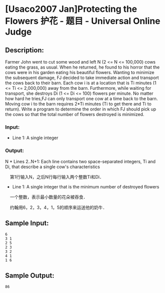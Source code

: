# [Usaco2007 Jan]Protecting the Flowers 护花 - 题目 - Universal Online Judge

## Description: 

Farmer John went to cut some wood and left N (2 <= N <= 100,000) cows eating the grass, as usual. When he returned, he found to his horror that the cows were in his garden eating his beautiful flowers. Wanting to minimize the subsequent damage, FJ decided to take immediate action and transport the cows back to their barn. Each cow i is at a location that is Ti minutes (1 <= Ti <= 2,000,000) away from the barn. Furthermore, while waiting for transport, she destroys Di (1 <= Di <= 100) flowers per minute. No matter how hard he tries,FJ can only transport one cow at a time back to the barn. Moving cow i to the barn requires 2*Ti minutes (Ti to get there and Ti to return). Write a program to determine the order in which FJ should pick up the cows so that the total number of flowers destroyed is minimized.

### Input: 

* Line 1: A single integer 

### Output: 

N * Lines 2..N+1: Each line contains two space-separated integers, Ti and Di, that describe a single cow's characteristics



    第1行输入N，之后N行每行输入两个整数Ti和Di．



* Line 1: A single integer that is the minimum number of destroyed flowers 

    一个整数，表示最小数量的花朵被吞食．

    约翰用6，2，3，4，1，5的顺序来运送他的奶牛．


## Sample Input: 
```
6
3 1
2 5
2 3
3 2
4 1
1 6

```

## Sample Output: 
```
86

```
